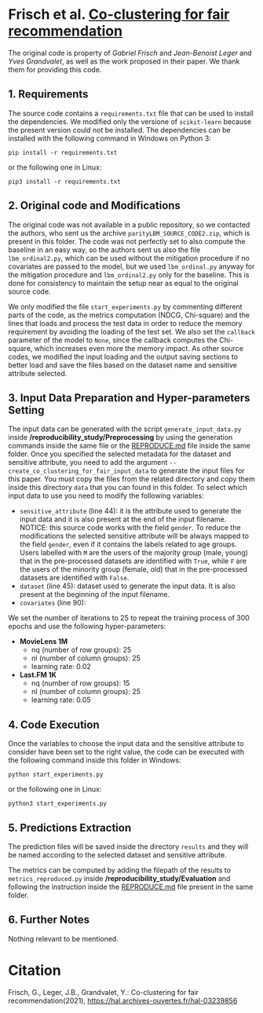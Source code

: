 # Frisch et al. [Co-clustering for fair recommendation](https://hal.archives-ouvertes.fr/hal-03239856)
The original code is property of *Gabriel Frisch* and *Jean-Benoist Leger* and *Yves Grandvalet*, as well as the work proposed in their paper.
We thank them for providing this code.

## 1. Requirements
The source code contains a `requirements.txt` file that can be used to install the dependencies. We modified only the versione of `scikit-learn` because
the present version could not be installed.
The dependencies can be installed with the following command in Windows on Python 3:
```shell script
pip install -r requirements.txt
```
or the following one in Linux:
```shell script
pip3 install -r requirements.txt
```
## 2. Original code and Modifications
The original code was not available in a public repository, so we contacted the authors, who sent us the archive `parityLBM_SOURCE_CODE2.zip`,
which is present in this folder. The code was not perfectly set to also compute the baseline in an easy way, so the authors sent us also the file `lbm_ordinal2.py`,
which can be used without the mitigation procedure if no covariates are passed to the model, but we used `lbm_ordinal.py` anyway for the mitigation procedure and
`lbm_ordinal2.py` only for the baseline. This is done for consistency to maintain the setup near as equal to the original source code.

We only modified the file `start_experiments.py` by commenting different parts of the code, as the metrics computation (NDCG, Chi-square) and the lines that loads
and process the test data in order to reduce the memory requirement by avoiding the loading of the test set. We also set the `callback` parameter of the model
to `None`, since the callback computes the Chi-square, which increases even more the memory impact. As other source codes, we modified the input loading and the output
saving sections to better load and save the files based on the dataset name and sensitive attribute selected.

## 3. Input Data Preparation and Hyper-parameters Setting
The input data can be generated with the script `generate_input_data.py` inside **/reproducibility_study/Preprocessing** by using the generation commands
inside the same file or the [REPRODUCE.md](../../Preprocessing/REPRODUCE.md) file inside the same folder. Once you specified the selected metadata for the dataset and sensitive attribute,
you need to add the argument `--create_co_clustering_for_fair_input_data` to generate the input files for this paper. You must copy the files from the
related directory and copy them inside this directory `data` that you can found in this folder.
To select which input data to use you need to modify the following variables:
- `sensitive_attribute` (line 44): it is the attribute used to generate the input data and it is also present at the end of the input filename.
                                    NOTICE: this source code works with the field `gender`. To reduce the modifications the selected sensitive attribute 
									will be always mapped to the field `gender`, even if it contains the labels related to age groups. Users labelled
									with `M` are the users of the majority group (male, young) that in the pre-processed datasets are identified with `True`,
									while `F` are the users of the minority group (female, old) that in the pre-processed datasets are identified with `False`.
- `dataset` (line 45): dataset used to generate the input data. It is also present at the beginning of the input filename.
- `covariates` (line 90): 

We set the number of iterations to 25 to repeat the training process of 300 epochs and use the following hyper-parameters:
- **MovieLens 1M**
    - nq (number of row groups): 25
    - nl (number of column groups): 25
    - learning rate: 0.02
- **Last.FM 1K**
    - nq (number of row groups): 15
    - nl (number of column groups): 25
    - learning rate: 0.05

## 4. Code Execution
Once the variables to choose the input data and the sensitive attribute to consider have been set to the right value, the code can be executed with
the following command inside this folder in Windows:
```shell script
python start_experiments.py
```
or the following one in Linux:
```shell script
python3 start_experiments.py
```

## 5. Predictions Extraction
The prediction files will be saved inside the directory `results` and they will be named according to the selected dataset and sensitive attribute.

The metrics can be computed by adding the filepath of the results to `metrics_reproduced.py` inside **/reproducibility_study/Evaluation** and following
the instruction inside the [REPRODUCE.md](../../Evaluation/REPRODUCE.md) file present in the same folder.

## 6. Further Notes
Nothing relevant to be mentioned.

# Citation
Frisch, G., Leger, J.B., Grandvalet, Y.: Co-clustering  for  fair  recommendation(2021), https://hal.archives-ouvertes.fr/hal-03239856